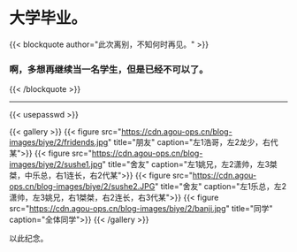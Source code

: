# 大学毕业。




{{< blockquote author="此次离别，不知何时再见。" >}}
  ### 啊，多想再继续当一名学生，但是已经不可以了。
{{< /blockquote >}}

<!--more-->

---

{{< usepasswd >}}

{{< gallery >}}
  {{< figure src="https://cdn.agou-ops.cn/blog-images/biye/2/fridends.jpg" title="朋友" caption="左1浩哥，左2龙少，右代某">}}
  {{< figure src="https://cdn.agou-ops.cn/blog-images/biye/2/sushe1.jpg" title="舍友" caption="左1姚兄，左2潇帅，左3桀桀，中乐总，右1连长，右2代某">}}
  {{< figure src="https://cdn.agou-ops.cn/blog-images/biye/2/sushe2.JPG" title="舍友" caption="左1乐总，左2潇帅，左3姚兄，右1桀桀，右2连长，右3代某">}}
    {{< figure src="https://cdn.agou-ops.cn/blog-images/biye/2/banji.jpg" title="同学" caption="全体同学">}}
{{< /gallery >}}

以此纪念。
